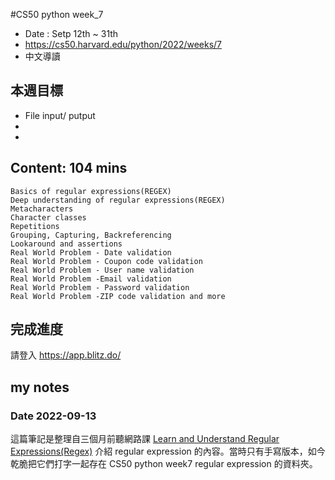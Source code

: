 #CS50 python week_7
- Date : Setp 12th ~ 31th
- https://cs50.harvard.edu/python/2022/weeks/7
- 中文導讀

## 本週目標
- File input/ putput
-  
- 

## Content:  104 mins

    
    Basics of regular expressions(REGEX)
    Deep understanding of regular expressions(REGEX)
    Metacharacters
    Character classes
    Repetitions
    Grouping, Capturing, Backreferencing
    Lookaround and assertions
    Real World Problem - Date validation
    Real World Problem - Coupon code validation
	Real World Problem - User name validation
	Real World Problem -Email validation
	Real World Problem - Password validation
	Real World Problem -ZIP code validation and more

     

## 完成進度
請登入 https://app.blitz.do/



## my notes
### Date 2022-09-13
這篇筆記是整理自三個月前聽網路課 [Learn and Understand Regular Expressions(Regex)](https://www.udemy.com/course/learn-and-understand-regular-expression-with-examples/)
 介紹 regular expression 的內容。當時只有手寫版本，如今乾脆把它們打字一起存在 CS50 python week7 regular expression 的資料夾。

 
 
